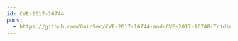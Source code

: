 ```yaml
---
id: CVE-2017-16744
pocs:
  - https://github.com/GainSec/CVE-2017-16744-and-CVE-2017-16748-Tridium-Niagara
---
```

